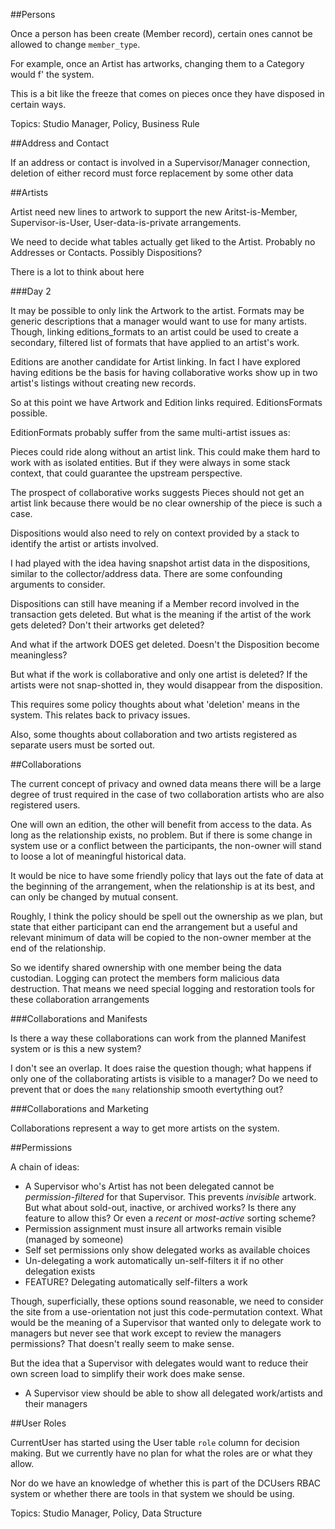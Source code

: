 ##Persons

Once a person has been create (Member record), certain ones cannot be allowed to change `member_type`.

For example, once an Artist has artworks, changing them to a Category would f' the system.

This is a bit like the freeze that comes on pieces once they have disposed in certain ways.

Topics: Studio Manager, Policy, Business Rule

##Address and Contact

If an address or contact is involved in a Supervisor/Manager connection, deletion of either record
must force replacement by some other data

##Artists

Artist need new lines to artwork to support the new Aritst-is-Member, Supervisor-is-User,
User-data-is-private arrangements.

We need to decide what tables actually get liked to the Artist. Probably no Addresses or Contacts.
Possibly Dispositions?

There is a lot to think about here

###Day 2

It may be possible to only link the Artwork to the artist. Formats may be generic descriptions that a manager
would want to use for many artists. Though, linking editions_formats to an artist could be used to create a
secondary, filtered list of formats that have applied to an artist's work.

Editions are another candidate for Artist linking. In fact I have explored having editions be the basis for
having collaborative works show up in two artist's listings without creating new records.

So at this point we have Artwork and Edition links required. EditionsFormats possible.

EditionFormats probably suffer from the same multi-artist issues as:

Pieces could ride along without an artist link. This could make them hard to work with as isolated entities.
But if they were always in some stack context, that could guarantee the upstream perspective.

The prospect of collaborative works suggests Pieces should not get an artist link because there would be no
clear ownership of the piece is such a case.

Dispositions would also need to rely on context provided by a stack to identify the artist or artists involved.

I had played with the idea having snapshot artist data in the dispositions, similar to the collector/address
data. There are some confounding arguments to consider.

Dispositions can still have meaning if a Member record involved in the transaction gets deleted. But what is
the meaning if the artist of the work gets deleted? Don't their artworks get deleted?

And what if the artwork DOES get deleted. Doesn't the Disposition become meaningless?

But what if the work is collaborative and only one artist is deleted? If the artists were not snap-shotted in,
they would disappear from the disposition.

This requires some policy thoughts about what 'deletion' means in the system. This relates back to privacy issues.

Also, some thoughts about collaboration and two artists registered as separate users must be sorted out.

##Collaborations

The current concept of privacy and owned data means there will be a large degree of trust required in
the case of two collaboration artists who are also registered users.

One will own an edition, the other will benefit from access to the data. As long as the relationship exists,
no problem. But if there is some change in system use or a conflict between the participants, the non-owner
will stand to loose a lot of meaningful historical data.

It would be nice to have some friendly policy that lays out the fate of data at the beginning of the arrangement,
when the relationship is at its best, and can only be changed by mutual consent.

Roughly, I think the policy should be spell out the ownership as we plan, but state that either participant can
end the arrangement but a useful and relevant minimum of data will be copied to the non-owner member at the end
of the relationship.

So we identify shared ownership with one member being the data custodian. Logging can protect the members form
malicious data destruction. That means we need special logging and restoration tools for these collaboration arrangements

###Collaborations and Manifests

Is there a way these collaborations can work from the planned Manifest system or is this a new system?

I don't see an overlap. It does raise the question though; what happens if only one of the collaborating artists
is visible to a manager? Do we need to prevent that or does the `many` relationship smooth evertything out?

###Collaborations and Marketing

Collaborations represent a way to get more artists on the system.

##Permissions

A chain of ideas:

- A Supervisor who's Artist has not been delegated cannot be *permission-filtered* for that Supervisor.
    This prevents *invisible* artwork. But what about sold-out, inactive, or archived works? Is there
    any feature to allow this? Or even a *recent* or *most-active* sorting scheme?
- Permission assignment must insure all artworks remain visible (managed by someone)
- Self set permissions only show delegated works as available choices
- Un-delegating a work automatically un-self-filters it if no other delegation exists
- FEATURE? Delegating automatically self-filters a work

Though, superficially, these options sound reasonable, we need to consider the site from a use-orientation
not just this code-permutation context. What would be the meaning of a Supervisor that wanted only to
delegate work to managers but never see that work except to review the managers permissions? That doesn't
really seem to make sense.

But the idea that a Supervisor with delegates would want to reduce their own screen load to simplify
their work does make sense.

- A Supervisor view should be able to show all delegated work/artists and their managers

##User Roles

CurrentUser has started using the User table `role` column for decision making. But we currently have
no plan for what the roles are or what they allow.

Nor do we have an knowledge of whether this is part of the DCUsers RBAC system or whether
there are tools in that system we should be using.

Topics: Studio Manager, Policy, Data Structure
